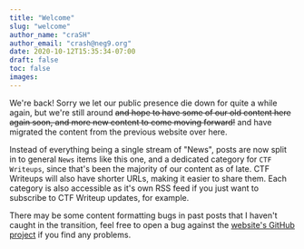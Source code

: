 ```yaml
---
title: "Welcome"
slug: "welcome"
author_name: "craSH"
author_email: "crash@neg9.org"
date: 2020-10-12T15:35:34-07:00
draft: false
toc: false
images:
---
```


We're back! Sorry we let our public presence die down for quite a while again, but we're still around ~~and hope to have some of our old content here again soon, and more new content to come moving forward!~~ and have migrated the content from the previous website over here.

Instead of everything being a single stream of "News", posts are now split in to general `News` items like this one, and a dedicated category for `CTF Writeups`, since that's been the majority of our content as of late. CTF Writeups will also have shorter URLs, making it easier to share them. Each category is also accessible as it's own RSS feed if you just want to subscribe to CTF Writeup updates, for example.

There may be some content formatting bugs in past posts that I haven't caught in the transition, feel free to open a bug against the [website's GitHub project][1] if you find any problems.

[1]: "https://github.com/Neg9/neg9-www-static/issues/new"
